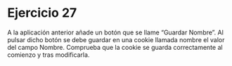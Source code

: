 # Ejercicio 27

A la aplicación anterior añade un botón que se llame “Guardar Nombre”. Al pulsar dicho botón se debe guardar en una cookie llamada nombre el valor del campo Nombre. Comprueba que la cookie se guarda correctamente al comienzo y tras modificarla.